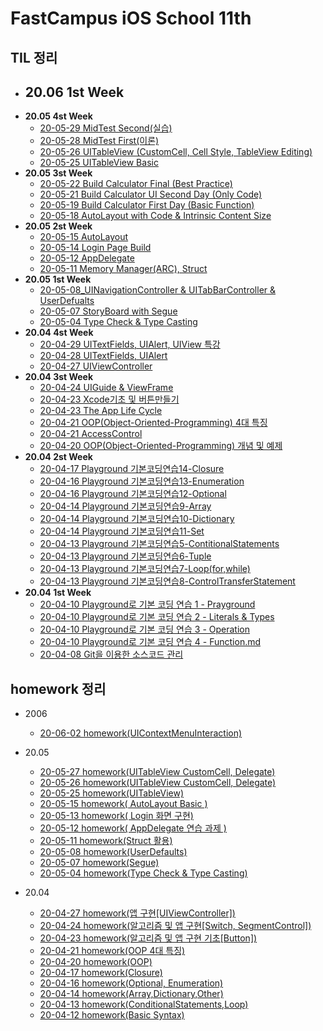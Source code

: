 # FastCampus iOS School 11th



## TIL 정리 

- **20.06 1st Week**
  - 
- **20.05 4st Week**
  - [20-05-29 MidTest Second(실습)](https://github.com/tootoomaa/FastCampus_IOS_school/blob/master/TIL/note/2020-05-29_MidTest_Second.md)
  - [20-05-28 MidTest First(이론)](https://github.com/tootoomaa/FastCampus_IOS_school/blob/master/TIL/note/2020-05-28_MidTest_first.md)
  - [20-05-26 UITableView (CustomCell, Cell Style, TableView Editing)](https://github.com/tootoomaa/FastCampus_IOS_school/blob/master/TIL/note/2020-05-26_UITableView.md)
  - [20-05-25 UITableView Basic](https://github.com/tootoomaa/FastCampus_IOS_school/blob/master/TIL/note/2020-05-25_UITableView.md)
- **20.05 3st Week**
  - [20-05-22 Build Calculator Final (Best Practice)](https://github.com/tootoomaa/FastCampus_IOS_school/blob/master/TIL/note/2020-05-22_CalculateUIBuild_Final.md)
  - [20-05-21 Build Calculator UI Second Day (Only Code)](https://github.com/tootoomaa/FastCampus_IOS_school/blob/master/TIL/note/2020-05-21_CalculateUIBuild_OnlyCode.md)
  - [20-05-19 Build Calculator First Day (Basic Function)](https://github.com/tootoomaa/FastCampus_IOS_school/blob/master/TIL/note/2020-05-19_CalculateBuild_BasicFunction.md)
  - [20-05-18 AutoLayout with Code & Intrinsic Content Size](https://github.com/tootoomaa/FastCampus_IOS_school/blob/master/TIL/note/2020-05-18_AutoLayout_code&IntrinsicContentSize.md)
- **20.05 2st Week**
  - [20-05-15 AutoLayout](https://github.com/tootoomaa/FastCampus_IOS_school/blob/master/TIL/note/2020-05-15_AutoLayout.md)
  - [20-05-14 Login Page Build](https://github.com/tootoomaa/FastCampus_IOS_school/blob/master/TIL/note/2020-05-14_LoginPage.md)
  - [20-05-12 AppDelegate](https://github.com/tootoomaa/FastCampus_IOS_school/blob/master/TIL/note/2020-05-12_AppDelegate.md)
  - [20-05-11 Memory Manager(ARC), Struct](https://github.com/tootoomaa/FastCampus_IOS_school/blob/master/TIL/note/2020-05-11_ARC&Strucr.md)
- **20.05 1st Week**
  - [20-05-08_UINavigationController & UITabBarController & UserDefualts](https://github.com/tootoomaa/FastCampus_IOS_school/blob/master/TIL/note/2020-05-08_UINavigationController&UITabBarController&UserDefualts.md)
  - [20-05-07 StoryBoard with Segue](https://github.com/tootoomaa/FastCampus_IOS_school/blob/master/TIL/note/2020-05-07_StoryBoardwithSegue.md)
  - [20-05-04 Type Check & Type Casting](https://github.com/tootoomaa/FastCampus_IOS_school/blob/master/TIL/note/2020-05-04_TypeCheck.md)
- **20.04 4st Week**
  - [20-04-29 UITextFields, UIAlert, UIView 특강](https://github.com/tootoomaa/FastCampus_IOS_school/blob/master/TIL/note/2020-04-29_UITextFields&UIAlert&UIView특강.md)
  - [20-04-28 UITextFields, UIAlert](https://github.com/tootoomaa/FastCampus_IOS_school/blob/master/TIL/note/2020-04-28_UITextFields&UIAlert.md)
  - [20-04-27 UIViewController](https://github.com/tootoomaa/FastCampus_IOS_school/blob/master/TIL/note/2020-04-27_UIViewController.md)
- **20.04 3st Week**
  - [20-04-24 UIGuide & ViewFrame](https://github.com/tootoomaa/FastCampus_IOS_school/blob/master/TIL/note/2020-04-24_UIGuide&ViewFrame.md)
  - [20-04-23 Xcode기초 및 버튼만들기](https://github.com/tootoomaa/FastCampus_IOS_school/blob/master/TIL/note/2020-04-23_Xcode기초_버튼만들기.md)
  - [20-04-23 The App Life Cycle](https://github.com/tootoomaa/FastCampus_IOS_school/blob/master/TIL/note/2020-04-23_AppLifeCycle.md)
  - [20-04-21 OOP(Object-Oriented-Programming) 4대 특징](https://github.com/tootoomaa/FastCampus_IOS_school/blob/master/TIL/note/2020-04-21_OOP4대특징.md)
  - [20-04-21 AccessControl](https://github.com/tootoomaa/FastCampus_IOS_school/blob/master/TIL/note/2020-04-21_접근제어.md)
  - [20-04-20 OOP(Object-Oriented-Programming) 개념 및 예제](https://github.com/tootoomaa/FastCampus_IOS_school/blob/master/TIL/note/2020-04-20_OOP개념.md)
- **20.04 2st Week**
  - [20-04-17 Playground 기본코딩연습14-Closure](https://github.com/tootoomaa/FastCampus_IOS_school/blob/master/TIL/note/2020-04-17_Playground기본코딩연습14-Closure.md)
  - [20-04-16 Playground 기본코딩연습13-Enumeration](https://github.com/tootoomaa/FastCampus_IOS_school/blob/master/TIL/note/2020-04-16_Playground기본코딩연습13-enumeration.md)
  - [20-04-16 Playground 기본코딩연습12-Optional](https://github.com/tootoomaa/FastCampus_IOS_school/blob/master/TIL/note/2020-04-16_Playground기본코딩연습12-Optionals.md)
  - [20-04-14 Playground 기본코딩연습9-Array](https://github.com/tootoomaa/FastCampus_IOS_school/blob/master/TIL/note/2020-04-14_Playground기본코딩연습9-Array.md)
  - [20-04-14 Playground 기본코딩연습10-Dictionary](https://github.com/tootoomaa/FastCampus_IOS_school/blob/master/TIL/note/2020-04-14_Playground기본코딩연습10-Dictionary.md)
  - [20-04-14 Playground 기본코딩연습11-Set](https://github.com/tootoomaa/FastCampus_IOS_school/blob/master/TIL/note/2020-04-14_Playground기본코딩연습11-Set.md) 
  - [20-04-13 Playground 기본코딩연습5-ContitionalStatements](https://github.com/tootoomaa/FastCampus_IOS_school/blob/master/TIL/note/2020-04-13_Playground기본코딩연습5-ContitionalStatements.md)
  - [20-04-13 Playground 기본코딩연습6-Tuple](https://github.com/tootoomaa/FastCampus_IOS_school/blob/master/TIL/note/2020-04-13_Playground기본코딩연습6-Tuple.md)
  - [20-04-13 Playground 기본코딩연습7-Loop(for,while)](https://github.com/tootoomaa/FastCampus_IOS_school/blob/master/TIL/note/2020-04-13_Playground기본코딩연습7-Loop(for,while).md)
  - [20-04-13 Playground 기본코딩연습8-ControlTransferStatement](https://github.com/tootoomaa/FastCampus_IOS_school/blob/master/TIL/note/2020-04-13_Playground기본코딩연습8-ControlTransferStatement.md)
- **20.04 1st Week**
	-  [20-04-10 Playground로 기본 코딩 연습 1 - Prayground](https://github.com/tootoomaa/FastCampus_IOS_school/blob/master/TIL/note/2020-04-10_Playground기본코딩연습1-Prayground.md)
  -  [20-04-10 Playground로 기본 코딩 연습 2 - Literals & Types](https://github.com/tootoomaa/FastCampus_IOS_school/blob/master/TIL/note/2020-04-10_Playground기본코딩연습2-Literals&Types.md)
  -  [20-04-10 Playground로 기본 코딩 연습 3 - Operation](https://github.com/tootoomaa/FastCampus_IOS_school/blob/master/TIL/note/2020-04-10_Playground기본코딩연습3-Operation.md) 
  -  [20-04-10 Playground로 기본 코딩 연습 4 - Function.md](https://github.com/tootoomaa/FastCampus_IOS_school/blob/master/TIL/note/2020-04-10_Playground기본코딩연습4-Function.md)
  -  [20-04-08 Git을 이용한 소스코드 관리](https://github.com/tootoomaa/FastCampus_IOS_school/blob/master/TIL/note/2020-04-08_Git을이용한소스코드관리.md)



## homework 정리


- 2006

  - [20-06-02 homework(UIContextMenuInteraction)](https://github.com/tootoomaa/FastCampus_IOS_school/blob/master/homework/2020-06-02_homework.md)
- 20.05
  - [20-05-27 homework(UITableView CustomCell, Delegate)](https://github.com/tootoomaa/FastCampus_IOS_school/blob/master/homework/2020-05-27_homework.md)
  - [20-05-26 homework(UITableView CustomCell, Delegate)](https://github.com/tootoomaa/FastCampus_IOS_school/blob/master/homework/2020-05-26_homework.md)
  - [20-05-25 homework(UITableView)](https://github.com/tootoomaa/FastCampus_IOS_school/blob/master/homework/2020-05-25_homework.md)
  - [20-05-15 homework( AutoLayout Basic )](https://github.com/tootoomaa/FastCampus_IOS_school/blob/master/homework/2020-05-15_homework.md)
  - [20-05-13 homework( Login 화면 구현)](https://github.com/tootoomaa/FastCampus_IOS_school/blob/master/homework/2020-05-13_homework.md)
  - [20-05-12 homework( AppDelegate 연습 과제 )](https://github.com/tootoomaa/FastCampus_IOS_school/blob/master/homework/2020-05-12_homework.md)
  - [20-05-11 homework(Struct 활용)](https://github.com/tootoomaa/FastCampus_IOS_school/blob/master/homework/2020-05-11_homework.md)
  - [20-05-08 homework(UserDefaults)](https://github.com/tootoomaa/FastCampus_IOS_school/blob/master/homework/2020-05-08_homework.md)
  - [20-05-07 homework(Segue)](https://github.com/tootoomaa/FastCampus_IOS_school/blob/master/homework/2020-05-07_homework.md)
  - [20-05-04 homework(Type Check & Type Casting)](https://github.com/tootoomaa/FastCampus_IOS_school/blob/master/homework/2020-05-04_homework.md)
- 20.04
  - [20-04-27 homework(앱 구현[UIViewController])](https://github.com/tootoomaa/FastCampus_IOS_school/blob/master/homework/2020-04-27_homework.md)
  - [20-04-24 homework(알고리즘 및 앱 구현[Switch, SegmentControl])](https://github.com/tootoomaa/FastCampus_IOS_school/blob/master/homework/2020-04-24_homework.md)
  - [20-04-23 homework(알고리즘 및 앱 구현 기초[Button])](https://github.com/tootoomaa/FastCampus_IOS_school/blob/master/homework/2020-04-23_homework.md)
  - [20-04-21 homework(OOP 4대 특징)](https://github.com/tootoomaa/FastCampus_IOS_school/blob/master/homework/2020-04-21_homework.md)
  - [20-04-20 homework(OOP)](https://github.com/tootoomaa/FastCampus_IOS_school/blob/master/homework/2020-04-20_homework.md)
  - [20-04-17 homework(Closure)](https://github.com/tootoomaa/FastCampus_IOS_school/blob/master/homework/2020-04-17_homework.md)
  - [20-04-16 homework(Optional, Enumeration)](https://github.com/tootoomaa/FastCampus_IOS_school/blob/master/homework/2020-04-16_homework.md)
  - [20-04-14 homework(Array,Dictionary,Other)](https://github.com/tootoomaa/FastCampus_IOS_school/blob/master/homework/2020-04-14_homework.md)
  - [20-04-13 homework(ConditionalStatements,Loop)](https://github.com/tootoomaa/FastCampus_IOS_school/blob/master/homework/2020-04-13_homework.md)
  - [20-04-12 homework(Basic Syntax)](https://github.com/tootoomaa/FastCampus_IOS_school/blob/master/homework/2020-04-12_homework.md)

